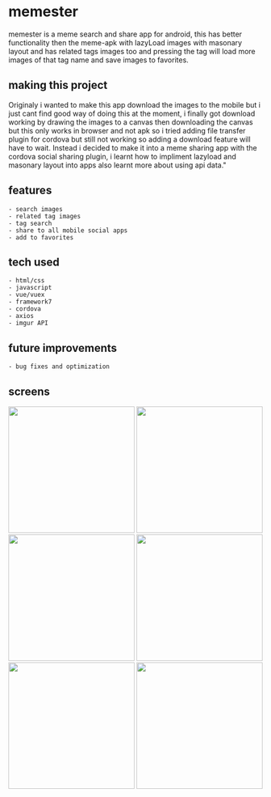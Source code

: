 # memester

memester is a meme search and share app for android, this has better functionality then the meme-apk
with lazyLoad images with masonary layout and has related tags images too and pressing the tag will load more images of that tag name and save images to favorites.

## making this project

Originaly i wanted to make this app download the images to the mobile but i just cant find good way of doing this at the moment,
i finally got download working by drawing the images to a canvas then downloading the canvas but this only works in browser and not apk
so i tried adding file transfer plugin for cordova but still not working so adding a download feature will have to wait.
Instead i decided to make it into a meme sharing app with the cordova social sharing plugin, i learnt how to impliment lazyload and masonary layout into apps
also learnt more about using api data."

## features
    - search images
    - related tag images
    - tag search
    - share to all mobile social apps
    - add to favorites

## tech used
    - html/css
    - javascript      
    - vue/vuex
    - framework7
    - cordova
    - axios
    - imgur API

## future improvements
    - bug fixes and optimization

## screens

 <div class="wrap">

   <img src="https://user-images.githubusercontent.com/42116608/64271940-38d24a00-cf36-11e9-8b47-dfe463c12c21.png" width="250">
   <img src="https://user-images.githubusercontent.com/42116608/64271941-38d24a00-cf36-11e9-8f73-552324eefacd.png" width="250">
   <img src="https://user-images.githubusercontent.com/42116608/64271942-38d24a00-cf36-11e9-8088-d8bdb7268b8a.png" width="250">
   <img src="https://user-images.githubusercontent.com/42116608/64271939-3839b380-cf36-11e9-9492-e34b16eaedd9.png" width="250">
   <img src="https://user-images.githubusercontent.com/42116608/64271943-38d24a00-cf36-11e9-9162-1baa49c14a3c.png" width="250">
   <img src="https://user-images.githubusercontent.com/42116608/64271944-396ae080-cf36-11e9-90a2-3d8465b405d6.png" width="250">
 
  </div>



